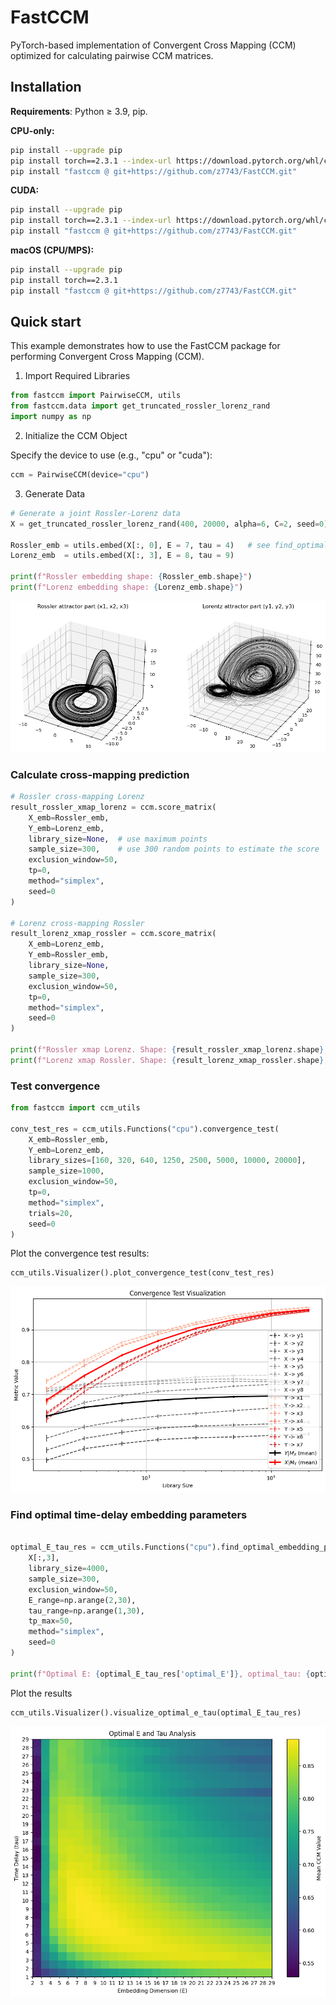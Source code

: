 # FastCCM
PyTorch-based implementation of Convergent Cross Mapping (CCM) optimized for calculating pairwise CCM matrices.

## Installation

**Requirements**: Python ≥ 3.9, pip.

**CPU-only:**
```bash
pip install --upgrade pip
pip install torch==2.3.1 --index-url https://download.pytorch.org/whl/cpu
pip install "fastccm @ git+https://github.com/z7743/FastCCM.git"
```

**CUDA:**
```bash
pip install --upgrade pip
pip install torch==2.3.1 --index-url https://download.pytorch.org/whl/cu121
pip install "fastccm @ git+https://github.com/z7743/FastCCM.git"
```

**macOS (CPU/MPS):**
```bash
pip install --upgrade pip
pip install torch==2.3.1
pip install "fastccm @ git+https://github.com/z7743/FastCCM.git"
```

## Quick start

This example demonstrates how to use the FastCCM package for performing Convergent Cross Mapping (CCM).

1. Import Required Libraries

```python
from fastccm import PairwiseCCM, utils
from fastccm.data import get_truncated_rossler_lorenz_rand
import numpy as np
```

2. Initialize the CCM Object

Specify the device to use (e.g., "cpu" or "cuda"):

```python
ccm = PairwiseCCM(device="cpu")
```

3. Generate Data

```python
# Generate a joint Rossler-Lorenz data
X = get_truncated_rossler_lorenz_rand(400, 20000, alpha=6, C=2, seed=0)

Rossler_emb = utils.embed(X[:, 0], E = 7, tau = 4)   # see find_optimal_embedding_params
Lorenz_emb  = utils.embed(X[:, 3], E = 8, tau = 9)

print(f"Rossler embedding shape: {Rossler_emb.shape}")
print(f"Lorenz embedding shape: {Lorenz_emb.shape}")

```
![alt text](docs/img/rossler_lorenz.png)

### Calculate cross-mapping prediction

```python
# Rossler cross-mapping Lorenz
result_rossler_xmap_lorenz = ccm.score_matrix(
    X_emb=Rossler_emb, 
    Y_emb=Lorenz_emb, 
    library_size=None,  # use maximum points
    sample_size=300,    # use 300 random points to estimate the score
    exclusion_window=50, 
    tp=0, 
    method="simplex",
    seed=0
)

# Lorenz cross-mapping Rossler
result_lorenz_xmap_rossler = ccm.score_matrix(
    X_emb=Lorenz_emb, 
    Y_emb=Rossler_emb, 
    library_size=None, 
    sample_size=300, 
    exclusion_window=50, 
    tp=0, 
    method="simplex",
    seed=0
)

print(f"Rossler xmap Lorenz. Shape: {result_rossler_xmap_lorenz.shape}, score: {result_rossler_xmap_lorenz[-1,0,0]:.3f}")
print(f"Lorenz xmap Rossler. Shape: {result_lorenz_xmap_rossler.shape}, score: {result_lorenz_xmap_rossler[-1,0,0]:.3f}")

```

### Test convergence

```python
from fastccm import ccm_utils

conv_test_res = ccm_utils.Functions("cpu").convergence_test(
    X_emb=Rossler_emb, 
    Y_emb=Lorenz_emb,
    library_sizes=[160, 320, 640, 1250, 2500, 5000, 10000, 20000],
    sample_size=1000, 
    exclusion_window=50, 
    tp=0, 
    method="simplex", 
    trials=20,
    seed=0
)
```

Plot the convergence test results:
```python
ccm_utils.Visualizer().plot_convergence_test(conv_test_res)
```

![alt text](docs/img/conv_test.png)

### Find optimal time-delay embedding parameters
```python

optimal_E_tau_res = ccm_utils.Functions("cpu").find_optimal_embedding_params(
    X[:,3], 
    library_size=4000, 
    sample_size=300, 
    exclusion_window=50,
    E_range=np.arange(2,30),
    tau_range=np.arange(1,30),
    tp_max=50,
    method="simplex",
    seed=0
)

print(f"Optimal E: {optimal_E_tau_res['optimal_E']}, optimal_tau: {optimal_E_tau_res['optimal_tau']}")
```

Plot the results
```python
ccm_utils.Visualizer().visualize_optimal_e_tau(optimal_E_tau_res)
```

![alt text](docs/img/e_tau_test.png)
